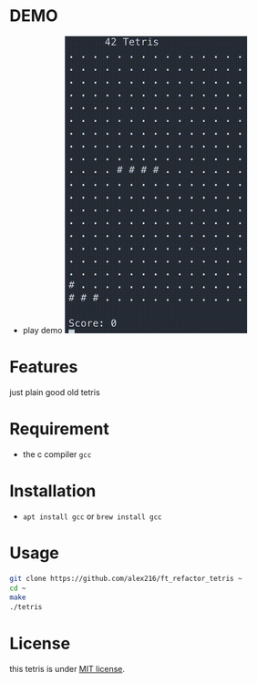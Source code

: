 
# DEMO
* play demo
![](https://github.com/alex216/ft_refactor_tetris/blob/main/output.gif)
 
# Features
just plain good old tetris

# Requirement
* the c compiler `gcc`

# Installation
* `apt install gcc` or `brew install gcc`
 
# Usage
```bash
git clone https://github.com/alex216/ft_refactor_tetris ~
cd ~
make
./tetris
```
 
# License
this tetris is under [MIT license](https://en.wikipedia.org/wiki/MIT_License).

